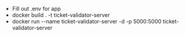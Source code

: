 * Fill out .env for app
* docker build . -t ticket-validator-server
* docker run --name ticket-validator-server -d -p 5000:5000 ticket-validator-server
